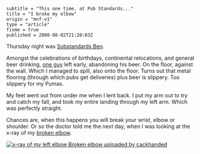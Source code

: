 ```
subtitle = "This one time, at Pub Standards..."
title = "I broke my elbow"
origin = "mnf-v1"
type = "article"
fixme = true
published = 2008-08-02T21:20:03Z
```

Thursday night was [Substandards Ben](http://upcoming.yahoo.com/event/945550/).


Amongst the celebrations of birthdays, continental relocations, and general beer drinking, [one guy](http://dannyamey.com/) left early, abandoning his beer. On the floor, against the wall. Which I managed to spill, also onto the floor. Turns out that metal flooring (through which pubs get deliveries) plus beer is slippery. Too slippery for my Pumas.


My feet went out from under me when I lent back. I put my arm out to try and catch my fall, and took my entire landing through my left arm. Which was perfectly straight.


Chances are, when this happens you will break your wrist, elbow or shoulder. Or so the doctor told me the next day, when I was looking at the x-ray of my [broken elbow](http://orthopedics.about.com/cs/elbow/g/radialhead.htm).


 [![x-ray of my left elbow](http://farm4.static.flickr.com/3285/2721534273_508047121e.jpg) Broken elbow uploaded by cackhanded](http://www.flickr.com/photos/mn_francis/2721534273/) 
